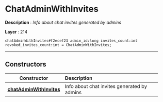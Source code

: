 # ChatAdminWithInvites

**Description** : *Info about chat invites generated by admins*

**Layer** : 214

```tl
chatAdminWithInvites#f2ecef23 admin_id:long invites_count:int revoked_invites_count:int = ChatAdminWithInvites;
```

---

## Constructors

| Constructor | Description |
| :---: | :--- |
| [**chatAdminWithInvites**](constructor/chatAdminWithInvites) | Info about chat invites generated by admins |